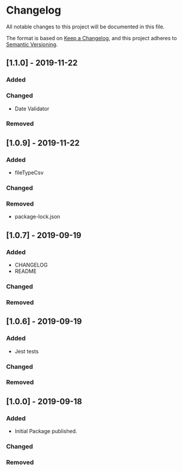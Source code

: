 # Changelog
All notable changes to this project will be documented in this file.

The format is based on [Keep a Changelog](https://keepachangelog.com/en/1.0.0/),
and this project adheres to [Semantic Versioning](https://semver.org/spec/v2.0.0.html).

## [1.1.0] - 2019-11-22
### Added
### Changed
- Date Validator
### Removed

## [1.0.9] - 2019-11-22
### Added
- fileTypeCsv
### Changed
### Removed
- package-lock.json

## [1.0.7] - 2019-09-19
### Added
- CHANGELOG
- README
### Changed
### Removed

## [1.0.6] - 2019-09-19
### Added
- Jest tests
### Changed
### Removed

## [1.0.0] - 2019-09-18
### Added
- Initial Package published.
### Changed
### Removed

[0.0.0]: https://github.com/doc88git/flux-validator-js/compare